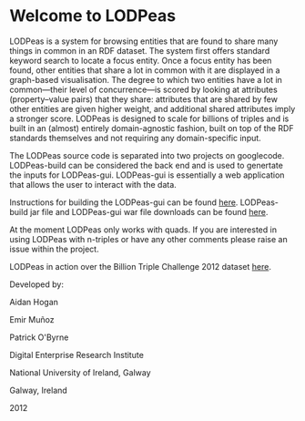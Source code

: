 # Welcome to LODPeas #

LODPeas is a system for browsing entities that are found to share many things in common in an RDF dataset. The system first offers standard keyword search to locate a focus entity. Once a focus entity has been found, other entities that share a lot in common with it are displayed in a graph-based visualisation. The degree to which two entities have a lot in common—their level of concurrence—is scored by looking at attributes (property–value pairs) that they share: attributes that are shared by few other entities are given higher weight, and additional shared attributes imply a stronger score. LODPeas is designed to scale for billions of triples and is built in an (almost) entirely domain-agnostic fashion, built on top of the RDF standards themselves and not requiring any domain-specific input.

The LODPeas source code is separated into two projects on googlecode.  LODPeas-build can be considered the back end and is used to genertate the inputs for LODPeas-gui. LODPeas-gui is essentially a web application that allows the user to interact with the data.

Instructions for building the LODPeas-gui can be found [here](http://code.google.com/p/lodpeas/wiki/Usage).
LODPeas-build jar file and LODPeas-gui war file downloads can be found [here](http://code.google.com/p/lodpeas/downloads/list).

At the moment LODPeas only works with quads.  If you are interested in using LODPeas with n-triples or have any other comments please raise an issue within the project.

LODPeas in action over the Billion Triple Challenge 2012 dataset [here](http://lodpeas.org/).

Developed by:

Aidan Hogan

Emir Muñoz

Patrick O'Byrne

Digital Enterprise Research Institute

National University of Ireland, Galway

Galway, Ireland

2012